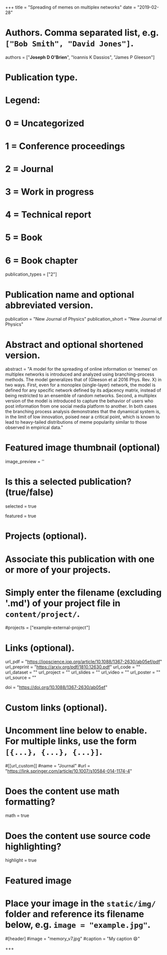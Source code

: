 +++
title = "Spreading of memes on multiplex networks"
date = "2019-02-28"

# Authors. Comma separated list, e.g. `["Bob Smith", "David Jones"]`.

authors = ["**Joseph D O'Brien**", "Ioannis K Dassios", "James P Gleeson"]

# Publication type.
# Legend:
# 0 = Uncategorized
# 1 = Conference proceedings
# 2 = Journal
# 3 = Work in progress
# 4 = Technical report
# 5 = Book
# 6 = Book chapter
publication_types = ["2"]

# Publication name and optional abbreviated version.
publication = "New Journal of Physics"
publication_short = "New Journal of Physics"

# Abstract and optional shortened version.
abstract = "A model for the spreading of online information or ‘memes’ on multiplex networks is introduced and analyzed using branching-process methods. The model generalizes that of (Gleeson et al 2016 Phys. Rev. X) in two ways. First, even for a monoplex (single-layer) network, the model is defined for any specific network defined by its adjacency matrix, instead of being restricted to an ensemble of random networks. Second, a multiplex version of the model is introduced to capture the behavior of users who post information from one social media platform to another. In both cases the branching process analysis demonstrates that the dynamical system is, in the limit of low innovation, poised near a critical point, which is known to lead to heavy-tailed distributions of meme popularity similar to those observed in empirical data."

# Featured image thumbnail (optional)
image_preview = ''

# Is this a selected publication? (true/false)
selected = true

featured = true


# Projects (optional).
#   Associate this publication with one or more of your projects.
#   Simply enter the filename (excluding '.md') of your project file in `content/project/`.
#projects = ["example-external-project"]

# Links (optional).
url_pdf = "https://iopscience.iop.org/article/10.1088/1367-2630/ab05ef/pdf"
url_preprint = "https://arxiv.org/pdf/1810.12630.pdf"
url_code = ""
url_dataset = ""
url_project = ""
url_slides = ""
url_video = ""
url_poster = ""
url_source = ""

doi = "https://doi.org/10.1088/1367-2630/ab05ef"

# Custom links (optional).
#   Uncomment line below to enable. For multiple links, use the form `[{...}, {...}, {...}]`.
#[[url_custom]]
#name = "Journal"
#url = "https://link.springer.com/article/10.1007/s10584-014-1174-4"

# Does the content use math formatting?
math = true

# Does the content use source code highlighting?
highlight = true
  
# Featured image
# Place your image in the `static/img/` folder and reference its filename below, e.g. `image = "example.jpg"`.
#[header]
#image = "memory_v7.jpg"
#caption = "My caption :smile:"

+++
